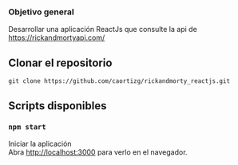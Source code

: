 ### Objetivo general

Desarrollar una aplicación ReactJs que consulte la api de https://rickandmortyapi.com/

## Clonar el repositorio
```shell
git clone https://github.com/caortizg/rickandmorty_reactjs.git
```
## Scripts disponibles

### `npm start`

Iniciar la aplicación\
Abra [http://localhost:3000](http://localhost:3000) para verlo en el navegador.
